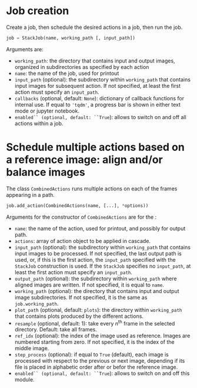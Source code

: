 # Job creation

Create a job, then schedule the desired actions in a job, then run the job.

```python
job = StackJob(name, working_path [, input_path])
```

Arguments are:
* ```working_path```: the directory that contains input and output images, organized in subdirectories as specified by each action
* ```name```: the name of the job, used for printout
* ```input_path``` (optional): the subdirectory within ```working_path``` that contains input images for subsequent action. If not specified, at least the first action must specify an ```input_path```.
* ```callbacks``` (optional, default: ```None```): dictionary of callback functions for internal use. If equal to ```'tqdm'```, a progress bar is shown in either text mode or jupyter notebook.
* ```enabled`` (optional, default: ``True```): allows to switch on and off all actions within a job.

# Schedule multiple actions based on a reference image: align and/or balance images

The class ```CombinedActions``` runs multiple actions on each of the frames appearing in a path.

```python
job.add_action(CombinedActions(name, [...], *options))
```
Arguments for the constructor of ```CombinedActions``` are for the :
* ```name```: the name of the action, used for printout, and possibly for output path.
* ```actions```: array of action object to be applied in cascade.
* ```input_path``` (optional): the subdirectory within ```working_path``` that contains input images to be processed. If not specified, the last output path is used, or, if this is the first action, the ```input_path``` specified with the ```StackJob``` construction is used. If the ```StackJob``` specifies no ```input_path```, at least the first action must specify an  ```input_path```.
* ```output_path``` (optional): the subdirectory within ```working_path``` where aligned images are written. If not specified,  it is equal to  ```name```.
* ```working_path``` (optional): the directory that contains input and output image subdirectories. If not specified, it is the same as ```job.working_path```.
* ```plot_path``` (optional, default: ```plots```): the directory within ```working_path``` that contains plots produced by the different actions.
* ```resample``` (optional, default: 1): take every *n*<sup>th</sup> frame in the selected directory. Default: take all frames.
* ```ref_idx``` (optional): the index of the image used as reference. Images are numbered starting from zero. If not specified, it is the index of the middle image.
* ```step_process``` (optional): if equal to ```True``` (default), each image is processed with respect to the previous or next image, depending if its file is placed in alphabetic order after or befor the reference image.
* ```enabled`` (optional, default: ``True```): allows to switch on and off this module. 

